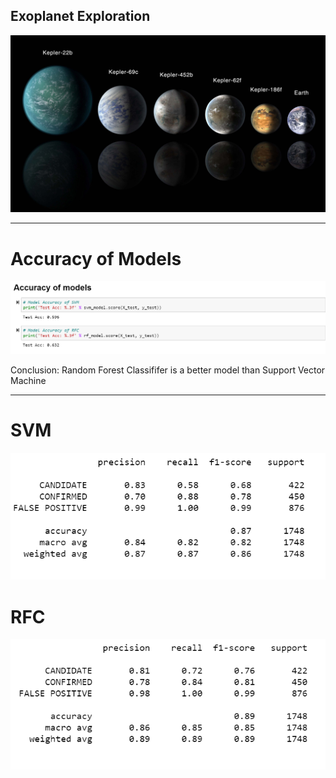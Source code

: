 ## Exoplanet Exploration
![alt text](https://github.com/msarah01/Machine-Learning--Challenge/blob/master/Images/exoplanets.jpg "Exoplanet")

---
# Accuracy of Models
![alt text](https://github.com/msarah01/Machine-Learning--Challenge/blob/master/Images/Accuracy.png "Accuracy")

Conclusion:
Random Forest Classififer is a better model than Support Vector Machine 

***

# SVM 
![alt text](https://github.com/msarah01/Machine-Learning--Challenge/blob/master/Images/SVM.png "SVM")

# RFC
![alt text](https://github.com/msarah01/Machine-Learning--Challenge/blob/master/Images/RFC.png "RFC")



